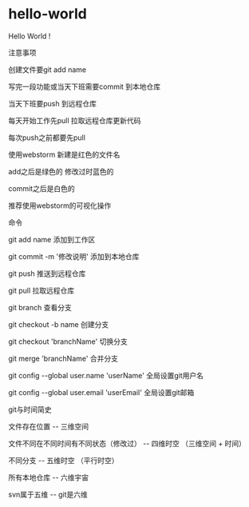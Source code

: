 # hello-world
Hello World !

注意事项

创建文件要git add name

写完一段功能或当天下班需要commit 到本地仓库

当天下班要push 到远程仓库

每天开始工作先pull 拉取远程仓库更新代码

每次push之前都要先pull


使用webstorm
新建是红色的文件名

add之后是绿色的 修改过时蓝色的

commit之后是白色的

推荐使用webstorm的可视化操作


命令

git add name 添加到工作区

git commit -m '修改说明' 添加到本地仓库

git push 推送到远程仓库

git pull 拉取远程仓库

git branch 查看分支

git checkout -b name 创建分支

git checkout 'branchName' 切换分支

git merge 'branchName' 合并分支

git config --global user.name 'userName' 全局设置git用户名

git config --global user.email 'userEmail' 全局设置git邮箱


git与时间简史

文件存在位置 -- 三维空间

文件不同在不同时间有不同状态（修改过） -- 四维时空 （三维空间 + 时间）

不同分支 -- 五维时空 （平行时空）

所有本地仓库 -- 六维宇宙

svn属于五维 -- git是六维
